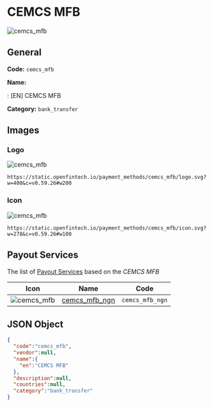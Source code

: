 
# CEMCS MFB 
![cemcs_mfb](https://static.openfintech.io/payment_methods/cemcs_mfb/logo.svg?w=400&c=v0.59.26#w200)  

## General 
**Code:** `cemcs_mfb` 
 
**Name:** 
 
:	[EN] CEMCS MFB 
 
**Category:** `bank_transfer` 
 

## Images 

### Logo 
![cemcs_mfb](https://static.openfintech.io/payment_methods/cemcs_mfb/logo.svg?w=400&c=v0.59.26#w200)  

```
https://static.openfintech.io/payment_methods/cemcs_mfb/logo.svg?w=400&c=v0.59.26#w200
```  

### Icon 
![cemcs_mfb](https://static.openfintech.io/payment_methods/cemcs_mfb/icon.svg?w=278&c=v0.59.26#w100)  

```
https://static.openfintech.io/payment_methods/cemcs_mfb/icon.svg?w=278&c=v0.59.26#w100
```  

## Payout Services 
 
The list of [Payout Services](/payout-services/) based on the _CEMCS MFB_ 

|Icon|Name|Code| 
|:---:|:---:|:---:| 
|![cemcs_mfb](https://static.openfintech.io/payout_methods/cemcs_mfb/icon.svg?w=278&c=v0.59.26#w40) |[cemcs_mfb_ngn](/payout-services/cemcs_mfb_ngn/)|`cemcs_mfb_ngn`| 
 

## JSON Object 

```json
{
  "code":"cemcs_mfb",
  "vendor":null,
  "name":{
    "en":"CEMCS MFB"
  },
  "description":null,
  "countries":null,
  "category":"bank_transfer"
}
```  

